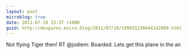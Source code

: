 ```yaml
---
layout: post
microblog: true
date: 2011-07-10 15:37 +1000
guid: http://desparoz.micro.blog/2011/07/10/t89931230644142080.html
---
```

Not flying Tiger then! RT @jodiem: Boarded. Lets get this plane in the air.
